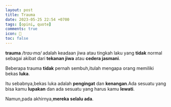 ```yaml
---
layout: post
title: Trauma
date: 2023-05-25 22:54 +0700
tags: [opini, quote] 
comments: true
icon: 🤡
toc: false 
---
```


**trauma** */trau·ma/* adalah keadaan jiwa atau tingkah laku yang **tidak** normal sebagai akibat dari **tekanan jiwa** atau **cedera jasmani**.

Beberapa trauma **tidak** pernah sembuh,itulah mengapa orang memiliki bekas **luka**. 

Itu sebabnya,bekas luka adalah **pengingat** dan **kenangan**.Ada sesuatu yang bisa kamu **lupakan** dan ada sesuatu yang harus kamu **lewati**.

Namun,pada akhirnya,**mereka selalu ada**.